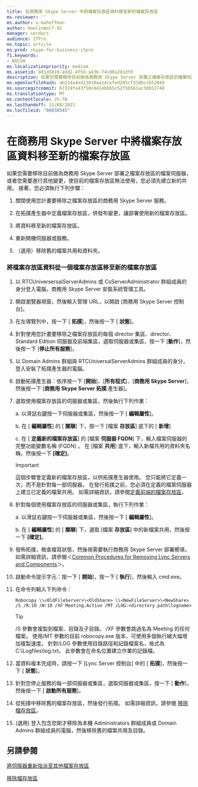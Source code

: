 ```yaml
---
title: 在商務用 Skype Server 中將檔案存放區資料移至新的檔案存放區
ms.reviewer: ''
ms.author: v-mahoffman
author: HowlinWolf-92
manager: serdars
audience: ITPro
ms.topic: article
ms.prod: skype-for-business-itpro
f1.keywords:
- NOCSH
ms.localizationpriority: medium
ms.assetid: 8d1d5819-add2-4f5d-a436-74c00a281df0
description: 如果您需要移除目前做為商務用 Skype Server 部署之檔案存放區的檔案伺服器，或者您需要進行其他變更，使目前的檔案存放區無法使用，您必須先建立新的共用。 接著，您必須執行下列步驟：
ms.openlocfilehash: ab214a4ed23810aa14cefed205cf33dbccb52849
ms.sourcegitcommit: 67324fe43f50c8414bb65c52f5b561ac30b52748
ms.translationtype: MT
ms.contentlocale: zh-TW
ms.lasthandoff: 11/08/2021
ms.locfileid: "60838545"
---
```

# <a name="move-file-store-data-to-a-new-file-store-in-skype-for-business-server"></a>在商務用 Skype Server 中將檔案存放區資料移至新的檔案存放區

如果您需要移除目前做為商務用 Skype Server 部署之檔案存放區的檔案伺服器，或者您需要進行其他變更，使目前的檔案存放區無法使用，您必須先建立新的共用。 接著，您必須執行下列步驟：

1. 關閉使用您計畫要移除之檔案存放區的商務用 Skype Server 服務。

2. 在拓撲產生器中定義檔案存放區，併發布變更，讓部署使用新的檔案存放區。

3. 將資料移至新的檔案存放區。

4. 重新開機伺服器或服務。

5. （選用）移除舊的檔案共用和資料夾。

### <a name="to-move-file-store-data-from-one-file-store-to-a-new-file-store"></a>將檔案存放區資料從一個檔案存放區移至新的檔案存放區

1. 以 RTCUniversersalServerAdmins 或 CsServerAdministrator 群組成員的身分登入電腦，商務用 Skype Server 安裝系統管理工具。

2. 開啟瀏覽器視窗，然後輸入管理 URL，以開啟 [商務用 Skype Server 控制台]。

3. 在左導覽列中，按一下 [ **拓撲**]，然後按一下 [ **狀態**]。

4. 針對使用您計畫要移除之檔案存放區的每個 director 集區、director、Standard Edition 伺服器及前端集區，選取伺服器或集區，按一下 [**動作**]，然後按一下 [**停止所有服務**]。

5. 以 Domain Admins 群組與 RTCUniversalServerAdmins 群組成員的身分，登入安裝了拓撲產生器的電腦。

6. 啟動拓撲產生器：依序按一下 [**開始**]、[**所有程式**]、[**商務用 Skype Server**]，然後按一下 [**商務用 Skype Server 拓撲** 產生器]。

7. 選取使用檔案存放區的伺服器或集區，然後執行下列作業：

   a. 以滑鼠右鍵按一下伺服器或集區，然後按一下 [ **編輯屬性**]。

   b. 在 [ **編輯屬性**] 的 [ **關聯**] 下，按一下 [檔案 **存放區**] 底下的 [ **新增**]

   c. 在 [ **定義新的檔案存放區**] 的 [檔案 **伺服器 FQDN**] 下，輸入檔案伺服器的完整功能變數名稱 (FQDN) 。 在 [檔案 **共用**] 底下，輸入新檔共用的資料夾名稱，然後按一下 **[確定]**。

     > [!IMPORTANT]
     > 這個步驟會定義新的檔案存放區，以供拓撲產生器使用。 您只能將它定義一次，而不是針對每一部伺服器。 在發行拓撲之前，您必須在定義的檔案伺服器上建立已定義的檔案共用。 如需詳細資訊，請參閱[定義前端的檔案存放區](/previous-versions/office/communications/gg133895(v=ocs.14))。

8. 針對每個使用檔案存放區的伺服器或集區，執行下列作業：

   a. 以滑鼠右鍵按一下伺服器或集區，然後按一下 [ **編輯屬性**]。

   b. 在 [ **編輯屬性**] 的 [ **關聯**] 下，選取 [檔案 **存放區**] 中的新檔案共用，然後按一下 **[確定]**。

9. 發佈拓撲，檢查複寫狀態，然後視需要執行商務用 Skype Server 部署嚮導。 如需詳細資訊，請參閱＜[Common Procedures for Removing Lync Servers and Components](/previous-versions/office/skype-server-2010/gg195688(v=ocs.14))＞。

10. 啟動命令提示字元：按一下 [ **開始**]，按一下 [ **執行**]，然後輸入 cmd.exe。

11. 在命令列輸入下列命令：

    ```console
    Robocopy \\<OldFileServer>\<OldShare> \\<NewFileServer>\<NewShare> /S /R:10 /W:10 /XF Meeting.Active /MT /LOG:<directory path\logname>
    ```

    > [!TIP]
    > /S 參數會複製到檔案、目錄及子目錄。 /XF 參數會跳過名為 Meeting 的任何檔案。 使用/MT 參數的目前 robocopy.exe 版本，可使用多個執行緒大幅增加複製速度。 針對/LOG 參數使用目錄路徑和記錄檔案名，格式為 C:\Logfiles\log.txt。 此參數會在命名位置建立作業的記錄檔。

12. 當資料複本完成時，請按一下 [Lync Server 控制台] 中的 [ **拓撲**]，然後按一下 [ **狀態**]。

13. 針對您停止服務的每一部伺服器或集區，選取伺服器或集區，按一下 [ **動作**]，然後按一下 [ **啟動所有服務**]。

14. 從拓撲中移除舊的檔案存放區，然後發行拓撲。 如需詳細資訊，請參閱 [移除檔存放區](/previous-versions/office/skype-server-2010/gg195635(v=ocs.14))。

15.  (選用) 登入包含您剛才移除為本機 Administrators 群組成員或 Domain Admins 群組成員的電腦，然後移除舊的檔案共用及目錄。

## <a name="see-also"></a>另請參閱

[將伺服器重新指派至其他檔案存放區](/previous-versions/office/skype-server-2010/gg195633(v=ocs.14))

[移除檔存放區](/previous-versions/office/skype-server-2010/gg195635(v=ocs.14))